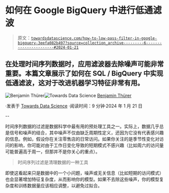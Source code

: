 # 如何在 Google BigQuery 中进行低通滤波

> 原文：[`towardsdatascience.com/how-to-low-pass-filter-in-google-bigquery-3eefa082b497?source=collection_archive---------6-----------------------#2024-01-21`](https://towardsdatascience.com/how-to-low-pass-filter-in-google-bigquery-3eefa082b497?source=collection_archive---------6-----------------------#2024-01-21)

## 在处理时间序列数据时，应用滤波器去除噪声可能非常重要。本篇文章展示了如何在 SQL / BigQuery 中实现低通滤波，这对于改进机器学习特征非常有用。

[](https://medium.com/@benjamin.thuerer?source=post_page---byline--3eefa082b497--------------------------------)![Benjamin Thürer](https://medium.com/@benjamin.thuerer?source=post_page---byline--3eefa082b497--------------------------------)[](https://towardsdatascience.com/?source=post_page---byline--3eefa082b497--------------------------------)![Towards Data Science](https://towardsdatascience.com/?source=post_page---byline--3eefa082b497--------------------------------) [Benjamin Thürer](https://medium.com/@benjamin.thuerer?source=post_page---byline--3eefa082b497--------------------------------)

·发表于 [Towards Data Science](https://towardsdatascience.com/?source=post_page---byline--3eefa082b497--------------------------------) ·阅读时间：9 分钟·2024 年 1 月 21 日

--

时间序列数据的过滤是数据科学中最有用的预处理工具之一。实际上，数据几乎总是信号和噪声的结合，其中噪声不仅由缺乏周期性定义，还因为它没有代表感兴趣的信息。例如，假设你在关注零售店的日常访问。如果你关注的是季节性变化对访问的影响，你可能对由于工作日变化导致的短期模式不感兴趣（比如周六的访问量可能普遍高于周一，但那并不是你关心的重点）。

> 时间序列过滤是清理数据的一种工具

即使这看起来只是数据中的一个小问题，噪声或无关信息（比如短期的访问模式）也会显著增加特征复杂度，从而影响你的模型。如果不去除这些噪声，你的模型复杂度和训练数据量应该相应调整，以避免过拟合。

